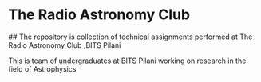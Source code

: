 # The Radio Astronomy Club
</hr>
## The repository is collection of technical assignments performed at The Radio Astronomy Club ,BITS Pilani

This is team of undergraduates at BITS Pilani working on research in the field of Astrophysics
